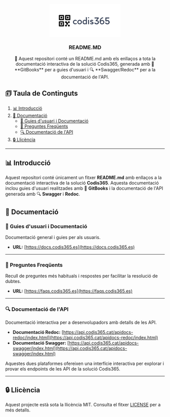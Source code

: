 <!-- PROJECT LOGO -->
<br />
<div align="center">
  <img src="images/logo.jpg" style="display: block; margin-left: auto; margin-right: auto; width: 45%;">
  <h3 align="center">README.MD</h3>

  <p align="center">
    📃 Aquest repositori conté un README.md amb els enllaços a tota la documentació interactiva de la solució Codis365, generada amb 📖 **GitBooks** per a guies d'usuari i 🔍 **Swagger/Redoc** per a la documentació de l'API.
    <br />
  </p>
</div>

<!-- TABLE OF CONTENTS -->
## 🗊 Taula de Continguts 

1. [📊 Introducció](#introducció)
2. [🔧 Documentació](#documentació)
   - [📖 Guies d'usuari i Documentació](#guies-dusuari-i-documentació)
   - [💭 Preguntes Freqüents](#preguntes-freqüents)
   - [🔍 Documentació de l'API](#documentació-de-lapi)
3. [🔒 Llicència](#llicència)

---

## 📊 Introducció
Aquest repositori conté únicament un fitxer **README.md** amb enllaços a la documentació interactiva de la solució **Codis365**. Aquesta documentació inclou guies d'usuari realitzades amb 📖 **GitBooks** i la documentació de l'API generada amb 🔍 **Swagger** i **Redoc**.

## 🔧 Documentació

### 📖 Guies d'usuari i Documentació
Documentació general i guies per als usuaris.

- **URL:** [https://docs.codis365.es](https://docs.codis365.es)

---

### 💭 Preguntes Freqüents
Recull de preguntes més habituals i respostes per facilitar la resolució de dubtes.

- **URL:** [https://faqs.codis365.es](https://faqs.codis365.es)

---

### 🔍 Documentació de l'API
Documentació interactiva per a desenvolupadors amb detalls de les API.

- **Documentació Redoc:** [https://api.codis365.cat/apidocs-redoc/index.html](https://api.codis365.cat/apidocs-redoc/index.html)
- **Documentació Swagger:** [https://api.codis365.cat/apidocs-swagger/index.html](https://api.codis365.cat/apidocs-swagger/index.html)

Aquestes dues plataformes ofereixen una interfície interactiva per explorar i provar els endpoints de les API de la solució Codis365.

---

## 🔒 Llicència
Aquest projecte està sota la llicència MIT. Consulta el fitxer [LICENSE](LICENSE) per a més detalls.
